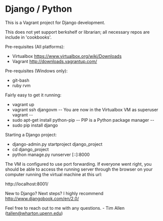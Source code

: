 # Django / Python

This is a Vagrant project for Django development.

This does not yet support berkshelf or librarian; all necessary repos are include in 'cookbooks'.

Pre-requisites (All platforms):
* Virtualbox https://www.virtualbox.org/wiki/Downloads
* Vagrant http://downloads.vagrantup.com/

Pre-requisites (Windows only):
* git-bash
* ruby rvm

Fairly easy to get it running:

* vagrant up
* vagrant ssh djangovm
-- You are now in the Virtualbox VM as superuser vagrant --
* sudo apt-get install python-pip
-- PIP is a Python package manager --
* sudo pip install django

Starting a Django project:
* django-admin.py startproject django_project
* cd django_project
* python manage.py runserver [::]:8000

The VM is configured to use port forwarding. If everyone went right, you should be able to access the 
running server through the browser on your computer running the virtual machine at this url:

http://localhost:8001/

New to Django? Next steps? I highly recommend http://www.djangobook.com/en/2.0/

Feel free to reach out to me with any questions. - Tim Allen (tallen@wharton.upenn.edu)